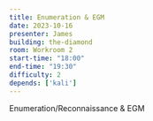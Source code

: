 ```yaml
---
title: Enumeration & EGM
date: 2023-10-16
presenter: James
building: the-diamond
room: Workroom 2
start-time: "18:00"
end-time: "19:30"
difficulty: 2
depends: ['kali']
---
```


Enumeration/Reconnaissance & EGM